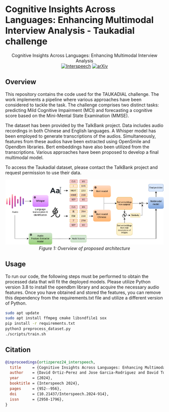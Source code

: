 # Cognitive Insights Across Languages: Enhancing Multimodal Interview Analysis - Taukadial challenge


<p align="center">
  Cognitive Insights Across Languages: Enhancing Multimodal Interview Analysis
  <br>
  <a href="https://www.isca-archive.org/interspeech_2024/ortizperez24_interspeech.pdf"><img alt="Interspeech" src="https://img.shields.io/badge/Interspeech-2024-blue.svg"></a> 
  <a href="https://arxiv.org/abs/2406.07542"><img alt="arXiv" src="https://img.shields.io/badge/arXiv-2406.07542-b31b1b.svg"></a> 
</p>

## Overview

This repository contains the code used for the TAUKADIAL challenge. The work implements a pipeline where various approaches have been considered to tackle the task. The challenge comprises two distinct tasks: predicting Mild Cognitive Impairment (MCI) and forecasting a cognitive score based on the Mini-Mental State Examination (MMSE).

The dataset has been provided by the TalkBank project. Data includes audio recordings in both Chinese and English languages. A Whisper model has been employed to generate transcriptions of the audios. Simultaneously, features from these audios have been extracted using OpenSmile and Opendbm libraries. Bert embeddings have also been utilized from the transcriptions. Various approaches have been proposed to develop a final multimodal model.

To access the Taukadial dataset, please contact the TalkBank project and request permission to use their data.

<div align="center">
  <img src="imgs/overview.png" alt="Overview of proposed architecture">
  <br>
  <em>Figure 1: Overview of proposed architecture</em>
</div>

## Usage

To run our code, the following steps must be performed to obtain the processed data that will fit the deployed models. Please utilize Python version 3.8 to install the opendbm library and acquire the necessary audio features. Once you have obtained and stored the features, you can remove this dependency from the requirements.txt file and utilize a different version of Python.

```sh
sudo apt update
sudo apt install ffmpeg cmake libsndfile1 sox
pip install -r requirements.txt
python3 preprocess_dataset.py
./scripts/train.sh
```

## Citation

```bibtex
@inproceedings{ortizperez24_interspeech,
  title     = {Cognitive Insights Across Languages: Enhancing Multimodal Interview Analysis},
  author    = {David Ortiz-Perez and Jose Garcia-Rodriguez and David Tomás},
  year      = {2024},
  booktitle = {Interspeech 2024},
  pages     = {952--956},
  doi       = {10.21437/Interspeech.2024-914},
  issn      = {2958-1796},
}
```
